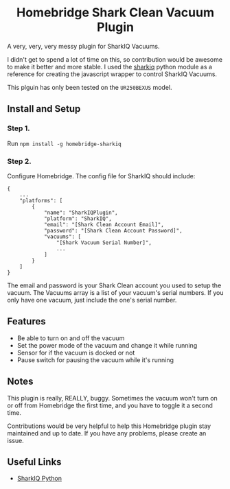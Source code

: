 <span align="center">

# Homebridge Shark Clean Vacuum Plugin

</span>

A very, very, very messy plugin for SharkIQ Vacuums.

I didn't get to spend a lot of time on this, so contribution would be awesome to make it better and more stable. I used the [sharkiq](https://github.com/JeffResc/sharkiq/) python module as a reference for creating the javascript wrapper to control SharkIQ Vacuums.

This plguin has only been tested on the `UR250BEXUS` model.

## Install and Setup

### Step 1.

Run `npm install -g homebridge-sharkiq`

### Step 2.

Configure Homebridge. The config file for SharkIQ should include:
```
{
    ...
    "platforms": [
        {
            "name": "SharkIQPlugin",
            "platform": "SharkIQ",
            "email": "[Shark Clean Account Email]",
            "password": "[Shark Clean Account Password]",
            "vacuums": [
                "[Shark Vacuum Serial Number]",
                ...
            ]
        }
    ]
}
```

The email and password is your Shark Clean account you used to setup the vacuum. The Vacuums array is a list of your vacuum's serial numbers. If you only have one vacuum, just include the one's serial number.

## Features

- Be able to turn on and off the vacuum
- Set the power mode of the vacuum and change it while running
- Sensor for if the vacuum is docked or not
- Pause switch for pausing the vacuum while it's running

## Notes

This plugin is really, REALLY, buggy. Sometimes the vacuum won't turn on or off from Homebridge the first time, and you have to toggle it a second time.

Contributions would be very helpful to help this Homebridge plugin stay maintained and up to date. If you have any problems, please create an issue.

## Useful Links
- [SharkIQ Python](https://github.com/JeffResc/sharkiq/)
